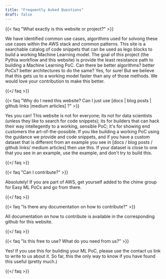 ```yaml
---
title: "Frequently Asked Questions"
draft: false
---
```


{{< faq "What exactly is this website or project?" >}}

We have identified common use cases, algorithms used for solvong these use cases within the AWS stack and common patterns. This site is a searchable catalog of code snippets that can be used as lego blocks to build a working Machine Learning model. The goal of this project (the Pythia workflow and this website) is provide the least resistance path to building a Machine Learning PoC. Can there be better algorithms? better PoCs? better architectures to do the same? Yes, for sure! But we believe that this gets us to a working model faster than any of those methods. We would love your contribution to make this better.

{{</ faq >}}

{{< faq "Why do I need this website? Can I just use [docs | blog posts | github links |medium articles] ?" >}}

Yes you can! This website is not for everyone; its not for data scientists (unless they like to search for code snippets); its for builders that can hack their way intellegently to a working, sensible PoC; it's for showing end customers the art-of-the-possible. If you like building a working PoC using the guidance we provide and code snippets, and if you have a custom dataset that is different from an example you see in [docs / blog posts / github links/ medium articles] then use this. If your dataset is close to one that you see in an example, use the example, and don't try to build this.

{{</ faq >}}

{{< faq "Can I contribute?" >}}

Absolutely! If you are part of AWS, get yourself added to the chime group for Easy ML PoCs and go from there. 

{{</ faq >}}

{{< faq "Is there any documentation on how to contribute?" >}}

All documentation on how to contribute is available in the corresponding github for this website.

{{</ faq >}}

{{< faq "Is this free to use? What do you need from us?" >}}

Yes! If you use this for building your ML PoC, please use the contact us link to write to us about it. So far, this the only way to know if you have found this useful (pretty much.)

{{</ faq >}}

